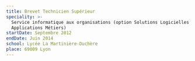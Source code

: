 ```yaml
---
title: Brevet Technicien Supérieur
speciality: >-
  Service informatique aux organisations (option Solutions Logicielles et
  Applications Métiers)
startDate: Septembre 2012
endDate: Juin 2014
school: Lycée La Martinière-Duchère
place: 69009 Lyon
---
```



